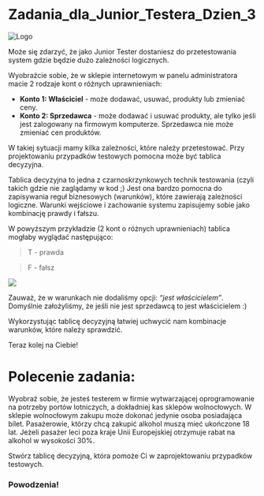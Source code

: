 # Zadania_dla_Junior_Testera_Dzien_3
<img alt="Logo" src="https://blog.testuj.pl/wp-content/uploads/2018/07/testujpl_logo.png">


Może się zdarzyć, że jako Junior Tester dostaniesz do przetestowania system gdzie będzie dużo zależności logicznych. 

Wyobraźcie sobie, że w sklepie internetowym w panelu administratora macie 2 rodzaje kont o różnych uprawnieniach:
* **Konto 1: Właściciel** - może dodawać, usuwać, produkty lub zmieniać ceny.
* **Konto 2: Sprzedawca** - może dodawać i usuwać produkty, ale tylko jeśli jest zalogowany na firmowym komputerze. Sprzedawca nie może zmieniać cen produktów.  


W takiej sytuacji mamy kilka zależności, które należy przetestować. Przy projektowaniu przypadków testowych pomocna może być tablica decyzyjna.

Tablica decyzyjna to jedna z czarnoskrzynkowych technik testowania (czyli takich gdzie nie zaglądamy w kod ;) Jest ona bardzo pomocna do zapisywania reguł biznesowych (warunków), które zawierają zależności logiczne. Warunki wejściowe i zachowanie systemu zapisujemy sobie jako kombinację prawdy i fałszu. 

W powyższym przykładzie (2 kont o różnych uprawnieniach) tablica mogłaby wyglądać następująco:

>T - prawda

>F - fałsz



<img src="https://blog.testuj.pl/wp-content/uploads/2018/07/zad-3.png">

Zauważ, że w warunkach nie dodaliśmy opcji: *“jest właścicielem”*. Domyślnie założyliśmy, że jeśli nie jest sprzedawcą to jest właścicielem :) 

Wykorzystując tablicę decyzyjną łatwiej uchwycić nam kombinacje warunków, które należy sprawdzić. 


Teraz kolej na Ciebie!

# Polecenie zadania: 

Wyobraź sobie, że jesteś testerem w firmie wytwarzającej oprogramowanie na potrzeby portów lotniczych, a dokładniej kas sklepów wolnocłowych. 
W sklepie wolnocłowym zakupu może dokonać jedynie osoba posiadająca bilet. Pasażerowie, którzy chcą zakupić alkohol muszą mieć ukończone 18 lat. 
Jeżeli pasażer leci poza kraje Unii Europejskiej otrzymuje rabat na alkohol w wysokości 30%. 

Stwórz tablicę decyzyjną, która pomoże Ci w zaprojektowaniu przypadków testowych. 

### Powodzenia!
